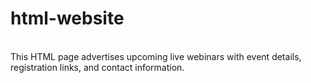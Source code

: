 <h1>html-website</h1> <br>
This HTML page advertises upcoming live webinars with event details, registration links, and contact information.
